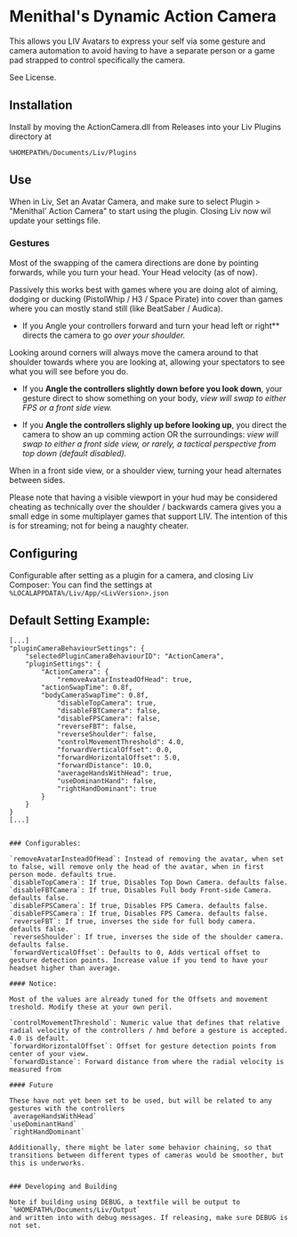 ﻿# Menithal's Dynamic Action Camera

This allows you LIV Avatars to express your self via some gesture and camera automation to avoid having to have a separate person or
a game pad strapped to control specifically the camera.

See License.

## Installation
Install by moving the ActionCamera.dll from Releases into your Liv Plugins directory at

`%HOMEPATH%/Documents/Liv/Plugins`

## Use
When in Liv, Set an Avatar Camera, and make sure to select Plugin > "Menithal' Action Camera" to start using the plugin.
Closing Liv now wil update your settings file.


### Gestures

Most of the swapping of the camera directions are done by pointing forwards, while you turn your head.
Your Head velocity (as of now).

Passively this works best with games where you are doing alot of aiming, dodging or ducking (PistolWhip / H3 / Space Pirate)
into cover than games where you can mostly stand still (like BeatSaber / Audica). 


- If you Angle your controllers forward and turn your head left or right** directs the camera to go *over your shoulder.*

Looking around corners will always move the camera around to that shoulder towards where you are looking at, allowing your spectators to see
what you will see before you do. 


- If you **Angle the controllers slightly down before you look down**, your gesture direct to
show something on your body, *view will swap to either FPS or a front side view.*


- If you **Angle the controllers slighly up before looking up**, you direct the camera to show an up comming action OR the surroundings:
*view will swap to either a front side view, or rarely, a tactical perspective from top down (default disabled).*

When in a front side view, or a shoulder view, turning your head alternates between sides.

Please note that having a visible viewport in your hud may be considered cheating as technically over the shoulder / backwards camera 
gives you a small edge in some multiplayer games that support LIV. The intention of this is for streaming; not for being a naughty cheater.

## Configuring

Configurable after setting as a plugin for a camera, and closing Liv Composer: You can find the settings at
`%LOCALAPPDATA%/Liv/App/<LivVersion>.json`

## Default Setting Example: 
```
[...]
"pluginCameraBehaviourSettings": {
    "selectedPluginCameraBehaviourID": "ActionCamera",
    "pluginSettings": {
        "ActionCamera": {
            "removeAvatarInsteadOfHead": true,
	    "actionSwapTime": 0.8f,
	    "bodyCameraSwapTime": 0.8f,
            "disableTopCamera": true,
            "disableFBTCamera": false,
            "disableFPSCamera": false,
            "reverseFBT": false,
            "reverseShoulder": false,
            "controlMovementThreshold": 4.0,
            "forwardVerticalOffset": 0.0,
            "forwardHorizontalOffset": 5.0,
            "forwardDistance": 10.0,
            "averageHandsWithHead": true,
            "useDominantHand": false,
            "rightHandDominant": true
        }
    }
}
[...]


### Configurables: 

`removeAvatarInsteadOfHead`: Instead of removing the avatar, when set to false, will remove only the head of the avatar, when in first person mode. defaults true.
`disableTopCamera`: If true, Disables Top Down Camera. defaults false.
`disableFBTCamera`: If true, Disables Full body Front-side Camera. defaults false.
`disableFPSCamera`: If true, Disables FPS Camera. defaults false.
`disableFPSCamera`: If true, Disables FPS Camera. defaults false.
`reverseFBT`: If true, inverses the side for full body camera. defaults false.
`reverseShoulder`: If true, inverses the side of the shoulder camera. defaults false.
`forwardVerticalOffset`: Defaults to 0, Adds vertical offset to gesture detection points. Increase value if you tend to have your headset higher than average.

#### Notice:

Most of the values are already tuned for the Offsets and movement treshold. Modify these at your own peril.

`controlMovementThreshold`: Numeric value that defines that relative radial velocity of the controllers / hmd before a gesture is accepted. 4.0 is default.
`forwardHorizontalOffset`: Offset for gesture detection points from center of your view.
`forwardDistance`: Forward distance from where the radial velocity is measured from

#### Future

These have not yet been set to be used, but will be related to any gestures with the controllers
`averageHandsWithHead`
`useDominantHand`
`rightHandDominant`

Additionally, there might be later some behavior chaining, so that transitions between different types of cameras would be smoother, but this is underworks.


### Developing and Building

Note if building using DEBUG, a textfile will be output to `%HOMEPATH%/Documents/Liv/Output` 
and written into with debug messages. If releasing, make sure DEBUG is not set.

